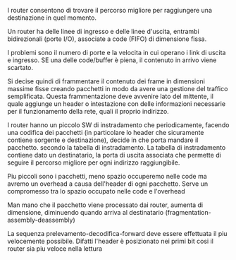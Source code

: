 I router consentono di trovare il percorso migliore per raggiungere una destinazione in quel momento.

Un router ha delle linee di ingresso e delle linee d'uscita, entrambi bidirezionali (porte I/O), associate a code (FIFO) di dimensione fissa. 

I problemi sono il numero di porte e la velocita in cui operano i link di uscita e ingresso.
SE una delle code/buffer è piena, il contenuto in arrivo viene scartato. 

Si decise quindi di frammentare il contenuto dei frame in dimensioni massime fisse creando pacchetti in modo da avere una gestione del traffico semplificata. 
Questa frammentazione deve avvenire lato del mittente, il quale aggiunge un header o intestazione con delle informazioni necessarie per il funzionamento della rete, quali il proprio indirizzo. 

I router hanno un piccolo SW di instradamento che periodicamente, facendo una codifica dei pacchetti (in particolare lo header che sicuramente contiene sorgente e destinazione), decide in che porta mandare il pacchetto. secondo la tabella di instradamento. 
La tabella di instradamento contiene dato un destinatario, la porta di uscita associata che permette di seguire il percorso migliore per ogni indirizzo raggiungibile.

Piu piccoli sono i pacchetti, meno spazio occuperemo nelle code ma avremo un overhead a causa dell'header di ogni pacchetto. 
Serve un compromesso tra lo spazio occupato nelle code e l'overhead

Man mano che il pacchetto viene processato dai router, aumenta di dimensione, diminuendo quando arriva al destinatario (fragmentation-assembly-deassembly)

La sequenza prelevamento-decodifica-forward deve essere effettuata il piu velocemente possibile. 
Difatti l'header è posizionato nei primi bit cosi il router sia piu veloce nella lettura